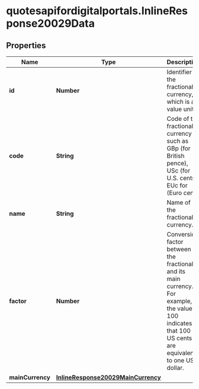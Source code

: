 # quotesapifordigitalportals.InlineResponse20029Data

## Properties

Name | Type | Description | Notes
------------ | ------------- | ------------- | -------------
**id** | **Number** | Identifier of the fractional currency, which is a value unit. | [optional] 
**code** | **String** | Code of the fractional currency such as GBp (for British pence), USc (for U.S. cents), EUc for (Euro cent). | [optional] 
**name** | **String** | Name of the fractional currency. | [optional] 
**factor** | **Number** | Conversion factor between the fractional and its main currency. For example, the value 100 indicates that 100 US cents are equivalent to one US dollar. | [optional] 
**mainCurrency** | [**InlineResponse20029MainCurrency**](InlineResponse20029MainCurrency.md) |  | [optional] 


